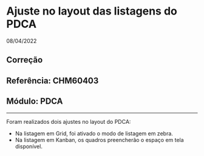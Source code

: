 # Ajuste no layout das listagens do PDCA
08/04/2022
## Correção
## Referência: CHM60403
## Módulo: PDCA
***

Foram realizados dois ajustes no layout do PDCA:

* Na listagem em Grid, foi ativado o modo de listagem em zebra.
* Na listagem em Kanban, os quadros preencherão o espaço em tela disponível.
